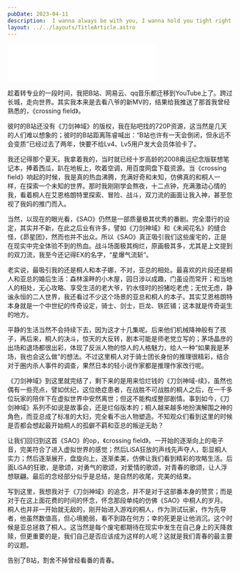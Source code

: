 ```yaml
---
pubDate: 2023-04-11
description:  I wanna always be with you, I wanna hold you tight right now, I swear I will wipe your tears, I"ll give you everything I have
layout: ../../layouts/TitleArticle.astro
---
```


<iframe frameborder="no" border="0" marginwidth="0" marginheight="0" width=330 height=86 src="//music.163.com/outchain/player?type=2&id=29027453&auto=1&height=66"></iframe>

趁着转专业的一段时间，我把B站、网易云、qq音乐都迁移到YouTube上了。跨过长城，走向世界。其实我本来是去看八爷的新MV的，结果给我推送了那首我曾经熟悉的，《crossing
field》。

彼时的B站还没有《刀剑神域》的版权，我在贴吧找的720P资源，这当然是几天的人们难以想象的；彼时的B站距离陈睿喊出：“B站也许有一天会倒闭，但永远不会变质”已经过去了两年，快要不给Lv4、Lv5用户发大会员体验卡了。

我还记得那个夏天。我拿着我的，当时就已经十岁高龄的2008奥运纪念版联想笔记本，捧着西瓜，趴在地板上，吹着空调，用百度网盘下载资源。当《crossing
field》响起的时候，我是真的热血沸腾，充满好奇和未知，仿佛真的和桐人一样，在探索一个未知的世界。那时我刚刚学会熬夜，十二点钟，充满激动心情的我，看着桐人在艾恩格朗特里探索、冒险、战斗，双刀流的画面让我入神，甚至忽视了我妈的推门而入。

当然，以现在的眼光看，《SAO》仍然是一部质量极其优秀的番剧。完全潜行的设定，其实并不新，在此之后业有许多，譬如《刀剑神域》和《未闻花名》的缝合怪，《昴星团》，然而也并不出众。所以《SAO》真正吸引我们这些废宅的，正是在现实中完全体验不到的热血。战斗场面极其绚烂，原画极其多，尤其是上文提到的双刀流，我至今还记得EX的名字，“星爆气流斩”。

老实说，最吸引我的还是桐人和本子娜，不对，亚总的相处。最喜欢的片段还是桐人和亚总的婚后生活：森林溪畔的小木屋，园日涉以成趣，门虽设而常开；和当地人的相处，无心攻略、享受生活的老大爷，钓水怪时的扮猪吃老虎；无忧无虑，静谧永恒的二人世界，我还看过不少这个场景的亚总和桐人的本子。其实艾恩格朗特本身就是一个中世纪的传奇设定，骑士、剑士，巨龙、铁匠铺；这本就是传奇诞生的地方。

平静的生活当然不会持续下去，因为这才十几集呢。后来他们机械降神般有了孩子，再后来，桐人的决斗，惊天的大反转，剧本可能是师老党立写的；茅场晶彦的出场和退场都很出彩，体现了反派人物的惊人的人格魅力，给人一种“如果我是茅场，我也会这么做”的想法。不过这里桐人对于骑士团长身份的推理很精彩，结合对于圈内杀人事件的调查，果然日本的轻小说作家都是推理作家改行呢。

《刀剑神域》到这里就完结了，剩下来的是用来恰烂钱的《刀剑神域-续》，虽然也偶有一些亮点，譬如优纪，这位绝症患者，在战胜不可战胜的桐人之后，在一千多位玩家的陪伴下在虚拟世界中安然离世；但这不能构成整部剧情。事到如今，《刀剑神域》系列不如说是故事会，还是烂俗版本的；桐人越来越多地扮演解围之神的角色，而亚总成了标准的大妇，完全看不出人物塑造。不知观众们看到这里的时候是否都会想起最开始桐人的孤僻不羁和亚总的叛逆无助？

让我们回归到这首《SAO》的op，《crossing
field》。一开始的逐渐向上的电子音，完美符合了进入虚拟世界的感觉；然后LiSA狂放的声线先声夺人，彰显桐人实力；然后逐渐展开，盘旋向上，逐渐柔美，仿佛让我们看到精彩的攻略生活。后面LiSA的狂歌，是歌颂，对勇气的歌颂，对爱情的歌颂，对青春的歌颂，让人浮想联翩。最后的念经部分似乎是总结，是自然的收尾，完美的结束。

写到这里，我想我对于《刀剑神域》的追念，并不是对于这部番本身的赞赏；而是对于在这上面花费的时间的怀念，怀念那段单纯的仿佛《SAO》中桐人的岁月。桐人也并非一开始就无敌的，刚开始进入游戏的桐人，作为测试玩家，作为先导者，他虽然数值高，但心境脆弱，看不到路在何方；幸的死更是让他消沉。这个时候是亚总拯救了桐人。这当然是每个废宅都期待在现实中发生在自己身上的天降救赎，但更重要的是，我们自己是否应该成为这样的人呢？这就是我们青春的最主要的议题。

告别了B站，割舍不掉曾经看番的青春。
